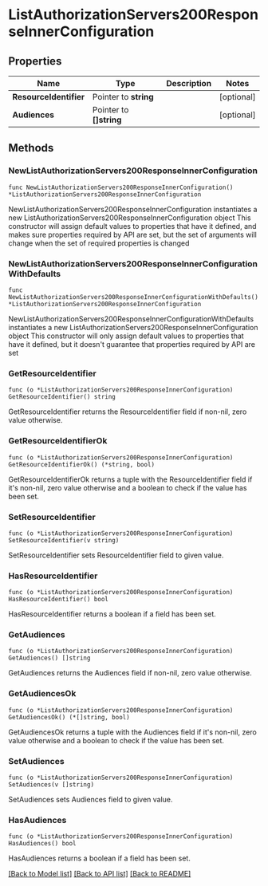 # ListAuthorizationServers200ResponseInnerConfiguration

## Properties

Name | Type | Description | Notes
------------ | ------------- | ------------- | -------------
**ResourceIdentifier** | Pointer to **string** |  | [optional] 
**Audiences** | Pointer to **[]string** |  | [optional] 

## Methods

### NewListAuthorizationServers200ResponseInnerConfiguration

`func NewListAuthorizationServers200ResponseInnerConfiguration() *ListAuthorizationServers200ResponseInnerConfiguration`

NewListAuthorizationServers200ResponseInnerConfiguration instantiates a new ListAuthorizationServers200ResponseInnerConfiguration object
This constructor will assign default values to properties that have it defined,
and makes sure properties required by API are set, but the set of arguments
will change when the set of required properties is changed

### NewListAuthorizationServers200ResponseInnerConfigurationWithDefaults

`func NewListAuthorizationServers200ResponseInnerConfigurationWithDefaults() *ListAuthorizationServers200ResponseInnerConfiguration`

NewListAuthorizationServers200ResponseInnerConfigurationWithDefaults instantiates a new ListAuthorizationServers200ResponseInnerConfiguration object
This constructor will only assign default values to properties that have it defined,
but it doesn't guarantee that properties required by API are set

### GetResourceIdentifier

`func (o *ListAuthorizationServers200ResponseInnerConfiguration) GetResourceIdentifier() string`

GetResourceIdentifier returns the ResourceIdentifier field if non-nil, zero value otherwise.

### GetResourceIdentifierOk

`func (o *ListAuthorizationServers200ResponseInnerConfiguration) GetResourceIdentifierOk() (*string, bool)`

GetResourceIdentifierOk returns a tuple with the ResourceIdentifier field if it's non-nil, zero value otherwise
and a boolean to check if the value has been set.

### SetResourceIdentifier

`func (o *ListAuthorizationServers200ResponseInnerConfiguration) SetResourceIdentifier(v string)`

SetResourceIdentifier sets ResourceIdentifier field to given value.

### HasResourceIdentifier

`func (o *ListAuthorizationServers200ResponseInnerConfiguration) HasResourceIdentifier() bool`

HasResourceIdentifier returns a boolean if a field has been set.

### GetAudiences

`func (o *ListAuthorizationServers200ResponseInnerConfiguration) GetAudiences() []string`

GetAudiences returns the Audiences field if non-nil, zero value otherwise.

### GetAudiencesOk

`func (o *ListAuthorizationServers200ResponseInnerConfiguration) GetAudiencesOk() (*[]string, bool)`

GetAudiencesOk returns a tuple with the Audiences field if it's non-nil, zero value otherwise
and a boolean to check if the value has been set.

### SetAudiences

`func (o *ListAuthorizationServers200ResponseInnerConfiguration) SetAudiences(v []string)`

SetAudiences sets Audiences field to given value.

### HasAudiences

`func (o *ListAuthorizationServers200ResponseInnerConfiguration) HasAudiences() bool`

HasAudiences returns a boolean if a field has been set.


[[Back to Model list]](../README.md#documentation-for-models) [[Back to API list]](../README.md#documentation-for-api-endpoints) [[Back to README]](../README.md)



